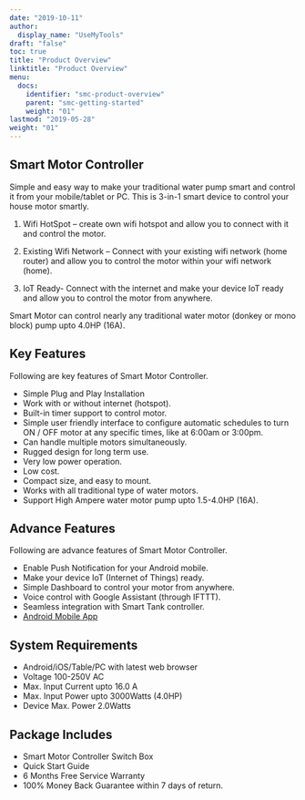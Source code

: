 ```yaml
---
date: "2019-10-11"
author:
  display_name: "UseMyTools"
draft: "false"
toc: true
title: "Product Overview"
linktitle: "Product Overview"
menu:
  docs:
    identifier: "smc-product-overview"
    parent: "smc-getting-started"
    weight: "01"
lastmod: "2019-05-28"
weight: "01"
---
```


## Smart Motor Controller ##

Simple and easy way to make your traditional water pump smart and control it from your mobile/tablet or PC. This is 3-in-1 smart device to control your house motor smartly.

1. Wifi HotSpot – create own wifi hotspot and allow you to connect with it and control the motor.

2. Existing Wifi Network – Connect with your existing wifi network (home router) and allow you to control the motor within your wifi network (home).

3. IoT Ready- Connect with the internet and make your device IoT ready and allow you to control the motor from anywhere.

Smart Motor can control nearly any traditional water motor (donkey or mono block) pump upto 4.0HP (16A).

## Key Features ##

Following are key features of Smart Motor Controller.

* Simple Plug and Play Installation
* Work with or without internet (hotspot).
* Built-in timer support to control motor.
* Simple user friendly interface to configure automatic schedules to turn ON / OFF motor at any specific times, like at 6:00am or 3:00pm.
* Can handle multiple motors simultaneously.
* Rugged design for long term use.
* Very low power operation.
* Low cost.
* Compact size, and easy to mount.
* Works with all traditional type of water motors.
* Support High Ampere water motor pump upto 1.5-4.0HP (16A).


## Advance Features ##

Following are advance features of Smart Motor Controller.

* Enable Push Notification for your Android mobile.
* Make your device IoT (Internet of Things) ready.
* Simple Dashboard to control your motor from anywhere.
* Voice control with Google Assistant (through IFTTT).
* Seamless integration with Smart Tank controller.
* [Android Mobile App](https://play.google.com/store/apps/details?id=net.usemytools.usemytoolsautomation)

## System Requirements ##

* Android/iOS/Table/PC with latest web browser
* Voltage 100-250V AC
* Max. Input Current upto 16.0 A
* Max. Input Power upto 3000Watts (4.0HP)
* Device Max. Power 2.0Watts


## Package Includes ##

* Smart Motor Controller Switch Box
* Quick Start Guide
* 6 Months Free Service Warranty
* 100% Money Back Guarantee within 7 days of return.
